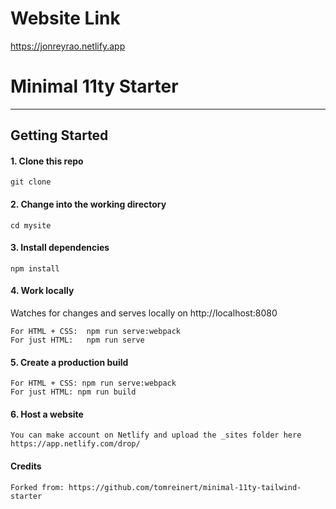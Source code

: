 # Website Link
https://jonreyrao.netlify.app

# Minimal 11ty Starter
 

---

## Getting Started


#### 1. Clone this repo
```
git clone 
```
#### 2. Change into the working directory

```
cd mysite
```

#### 3. Install dependencies

```
npm install
```

#### 4. Work locally
Watches for changes and serves locally on http://localhost:8080
```
For HTML + CSS:  npm run serve:webpack  
For just HTML:   npm run serve
```

#### 5. Create a production build

```
For HTML + CSS: npm run serve:webpack   
For just HTML: npm run build  
```

#### 6. Host a website
```
You can make account on Netlify and upload the _sites folder here
https://app.netlify.com/drop/
```



#### Credits 
```
Forked from: https://github.com/tomreinert/minimal-11ty-tailwind-starter
```
